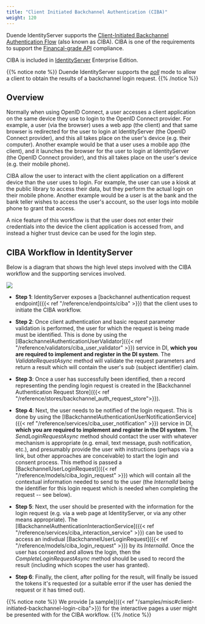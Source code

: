 ```yaml
---
title: "Client Initiated Backchannel Authentication (CIBA)"
weight: 120
---
```


Duende IdentityServer supports the [Client-Initiated Backchannel Authentication Flow](https://openid.net/specs/openid-client-initiated-backchannel-authentication-core-1_0.html) (also known as CIBA).
CIBA is one of the requirements to support the [Financal-grade API](https://openid.net/wg/fapi/) compliance. 

CIBA is included in [IdentityServer](https://duendesoftware.com/products/identityserver) Enterprise Edition.

{{% notice note %}}
Duende IdentityServer supports the [*poll*](https://openid.net/specs/openid-client-initiated-backchannel-authentication-core-1_0.html#rfc.section.5) mode to allow a client to obtain the results of a backchannel login request.
{{% /notice %}}

## Overview

Normally when using OpenID Connect, a user accesses a client application on the same device they use to login to the OpenID Connect provider.
For example, a user (via the browser) uses a web app (the client) and that same browser is redirected for the user to login at IdentityServer (the OpenID Connect provider), and this all takes place on the user's device (e.g. their computer). Another example would be that a user uses a mobile app (the client), and it launches the browser for the user to login at IdentityServer (the OpenID Connect provider), and this all takes place on the user's device (e.g. their mobile phone).

CIBA allow the user to interact with the client application on a different device than the user uses to login.
For example, the user can use a kiosk at the public library to access their data, but they perform the actual login on their mobile phone. Another example would be a user is at the bank and the bank teller wishes to access the user's account, so the user logs into mobile phone to grant that access.

A nice feature of this workflow is that the user does not enter their credentials into the device the client application is accessed from, and instead a higher trust device can be used for the login step.

## CIBA Workflow in IdentityServer

Below is a diagram that shows the high level steps involved with the CIBA workflow and the supporting services involved.

![](../images/ciba.png?height=30pc)


* **Step 1**: IdentityServer exposes a [backchannel authentication request endpoint]({{< ref "/reference/endpoints/ciba" >}}) that the client uses to initiate the CIBA workflow.

* **Step 2**: Once client authentication and basic request parameter validation is performed, the user for which the request is being made must be identified.
This is done by using the [IBackchannelAuthenticationUserValidator]({{< ref "/reference/validators/ciba_user_validator" >}}) service in DI, **which you are required to implement and register in the DI system**.
The *ValidateRequestAsync* method will validate the request parameters and return a result which will contain the user's *sub* (subject identifier) claim.

* **Step 3**: Once a user has successfully been identified, then a record representing the pending login request is created in the [Backchannel Authentication Request Store]({{< ref "/reference/stores/backchannel_auth_request_store">}}).

* **Step 4**: Next, the user needs to be notified of the login request. This is done by using the [IBackchannelAuthenticationUserNotificationService]({{< ref "/reference/services/ciba_user_notification" >}}) service in DI, **which you are required to implement and register in the DI system**.
The *SendLoginRequestAsync* method should contact the user with whatever mechanism is appropriate (e.g. email, text message, push notification, etc.), and presumably provide the user with instructions (perhaps via a link, but other approaches are conceivable) to start the login and consent process. 
This method is passed a [BackchannelUserLoginRequest]({{< ref "/reference/models/ciba_login_request" >}}) which will contain all the contextual information needed to send to the user (the *InternalId* being the identifier for this login request which is needed when completing the request -- see below).

* **Step 5**: Next, the user should be presented with the information for the login request (e.g. via a web page at IdentityServer, or via any other means appropriate).
The [IBackchannelAuthenticationInteractionService]({{< ref "/reference/services/ciba_interaction_service" >}}) can be used to access an indivdual [BackchannelUserLoginRequest]({{< ref "/reference/models/ciba_login_request" >}}) by its *InternalId*. Once the user has consented and allows the login, then the *CompleteLoginRequestAsync* method should be used to record the result (including which scopes the user has granted).

* **Step 6**: Finally, the client, after polling for the result, will finally be issued the tokens it's requested (or a suitable error if the user has denied the request or it has timed out).

{{% notice note %}}
We provide [a sample]({{< ref "/samples/misc#client-initiated-backchannel-login-ciba">}}) for the interactive pages a user might be presented with for the CIBA workflow.
{{% /notice %}}
